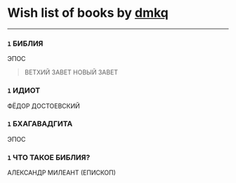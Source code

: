 # Wish list of books by [dmkq](https://www.facebook.com/app_scoped_user_id/1427317190926206/)
---

### `1` БИБЛИЯ
ЭПОС
> ВЕТХИЙ ЗАВЕТ
> НОВЫЙ ЗАВЕТ

### `1` ИДИОТ
ФЁДОР ДОСТОЕВСКИЙ

### `1` БХАГАВАДГИТА
ЭПОС

### `1` ЧТО ТАКОЕ БИБЛИЯ?
АЛЕКСАНДР МИЛЕАНТ (ЕПИСКОП)

